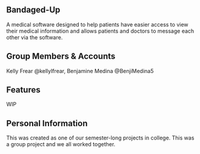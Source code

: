 ## Bandaged-Up
A medical software designed to help patients have easier access to view their medical information and allows patients and doctors to message each other via the software.

## Group Members & Accounts
Kelly Frear @kellylfrear, Benjamine Medina @BenjiMedina5

## Features
WIP

## Personal Information
This was created as one of our semester-long projects in college. This was a group project and we all worked together.
